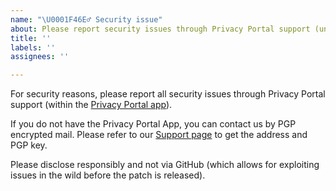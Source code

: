 ```yaml
---
name: "\U0001F46E‍♂️ Security issue"
about: Please report security issues through Privacy Portal support (under security)
title: ''
labels: ''
assignees: ''

---
```


For security reasons, please report all security issues through Privacy Portal support (within the [Privacy Portal app](https://app.privacyportal.org/support)).

If you do not have the Privacy Portal App, you can contact us by PGP encrypted mail. Please refer to our [Support page](https://privacyportal.org/support) to get the address and PGP key.

Please disclose responsibly and not via GitHub (which allows for exploiting issues in the wild before the patch is released).

